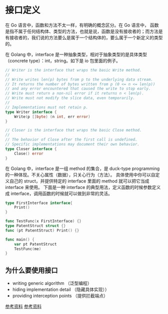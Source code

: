 # 接口定义

在 Go 语言中，函数和方法不太一样，有明确的概念区分。在 Go 语言中， 函数是指不属于任何结构体、类型的方法，也就是说，函数是没有接收者的；而方法是有接收者的，我们说的方法要么是属于一个结构体的，要么属于一个新定义的类型的。

在 Golang 中，interface 是一种抽象类型，相对于抽象类型的是具体类型（concrete type）：int，string。如下是 io 包里面的例子。

```go
// Writer is the interface that wraps the basic Write method.
//
// Write writes len(p) bytes from p to the underlying data stream.
// It returns the number of bytes written from p (0 <= n <= len(p))
// and any error encountered that caused the write to stop early.
// Write must return a non-nil error if it returns n < len(p).
// Write must not modify the slice data, even temporarily.
//
// Implementations must not retain p.
type Writer interface {
    Write(p []byte) (n int, err error)
}

// Closer is the interface that wraps the basic Close method.
//
// The behavior of Close after the first call is undefined.
// Specific implementations may document their own behavior.
type Closer interface {
    Close() error
}
```

在 Golang 中，interface 是一组 method 的集合，是 duck-type programming 的一种体现。不关心属性（数据），只关心行为（方法）。
具体使用中你可以自定义自己的 struct，并提供特定的 interface 里面的 method 就可以把它当成 interface 来使用。
下面是一种 interface 的典型用法，定义函数的时候参数定义成 interface，调用函数的时候就可以做到非常的灵活。

```go
type FirstInterface interface{
    Print()
}

func TestFunc(x FirstInterface) {}
type PatentStruct struct {}
func (pt PatentStruct) Print() {}

func main() {
    var pt PatentStruct
    TestFunc(me)
}
```

## 为什么要使用接口

- writing generic algorithm （泛型编程）
- hiding implementation detail （隐藏具体实现））
- providing interception points （提供拦截端点）

[参考资料](https://github.com/KeKe-Li/For-learning-Go-Tutorial/blob/master/src/chapter06/01.0.md)
[参考资料](https://github.com/Unknwon/the-way-to-go_ZH_CN/blob/master/eBook/11.1.md)
